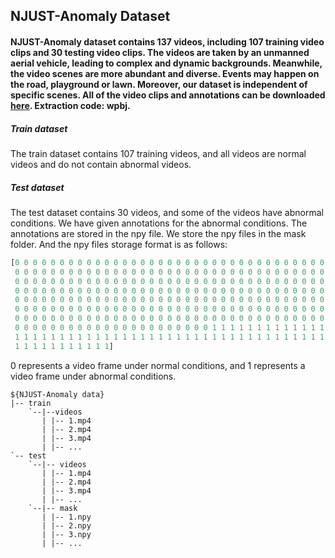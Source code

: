 ## NJUST-Anomaly Dataset

#### NJUST-Anomaly dataset contains 137 videos, including 107 training video clips and 30 testing video clips. The videos are taken by an unmanned aerial vehicle, leading to complex and dynamic backgrounds. Meanwhile, the video scenes  are more abundant and diverse. Events may happen on the road,  playground or lawn. Moreover, our dataset is independent of specific scenes. All of the video clips and annotations can be downloaded [here](https://pan.baidu.com/s/1TT8Qn0Q8nkhxOeY5_QaiRg). Extraction code: wpbj. 

##### Train dataset

The train dataset contains 107 training videos,  and all videos are normal videos and do not contain abnormal videos.

##### Test dataset

The test dataset contains 30 videos, and some of the videos have abnormal conditions. We have given annotations for the abnormal conditions. The annotations are stored in the npy file. We store the npy files in the mask folder. And the  npy files storage format is as follows:

```python
[0 0 0 0 0 0 0 0 0 0 0 0 0 0 0 0 0 0 0 0 0 0 0 0 0 0 0 0 0 0 0 0 0 0 0 0 0
 0 0 0 0 0 0 0 0 0 0 0 0 0 0 0 0 0 0 0 0 0 0 0 0 0 0 0 0 0 0 0 0 0 0 0 0 0
 0 0 0 0 0 0 0 0 0 0 0 0 0 0 0 0 0 0 0 0 0 0 0 0 0 0 0 0 0 0 0 0 0 0 0 0 0
 0 0 0 0 0 0 0 0 0 0 0 0 0 0 0 0 0 0 0 0 0 0 0 0 0 0 0 0 0 0 0 0 0 0 0 0 0
 0 0 0 0 0 0 0 0 0 0 0 0 0 0 0 0 0 0 0 0 0 0 0 0 0 0 0 0 0 0 0 0 0 0 0 0 0
 0 0 0 0 0 0 0 0 0 0 0 0 0 0 0 0 0 0 0 0 0 0 0 0 0 0 0 0 0 0 0 0 0 0 0 0 0
 0 0 0 0 0 0 0 0 0 0 0 0 0 0 0 0 0 0 0 0 0 0 0 0 0 0 0 0 0 0 0 0 0 0 0 0 0
 0 0 0 0 0 0 0 0 0 0 0 0 0 0 0 0 0 0 0 0 0 0 1 1 1 1 1 1 1 1 1 1 1 1 1 1 1
 1 1 1 1 1 1 1 1 1 1 1 1 1 1 1 1 1 1 1 1 1 1 1 1 1 1 1 1 1 1 1 1 1 1 1 1 1
 1 1 1 1 1 1 1 1 1 1 1]
```

0 represents a video frame under normal conditions, and 1 represents a video frame under abnormal conditions.

```
${NJUST-Anomaly data}
|-- train
    `--|--videos
       | |-- 1.mp4
       | |-- 2.mp4
       | |-- 3.mp4
       | |-- ...
`-- test
    `--|-- videos
       | |-- 1.mp4
       | |-- 2.mp4
       | |-- 3.mp4
       | |-- ... 
    `--|-- mask
       | |-- 1.npy
       | |-- 2.npy
       | |-- 3.npy
       | |-- ... 
    
```

